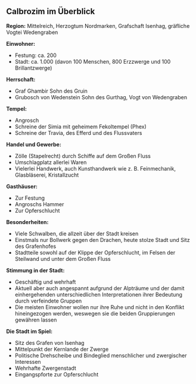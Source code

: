 ## Calbrozim im Überblick

**Region:** Mittelreich, Herzogtum Nordmarken, Grafschaft Isenhag, gräfliche Vogtei Wedengraben

**Einwohner:**
- Festung: ca. 200
- Stadt: ca. 1.000 (davon 100 Menschen, 800 Erzzwerge und 100 Brillantzwerge)

**Herrschaft:**
- Graf Ghambir Sohn des Gruin
- Grubosch von Wedenstein Sohn des Gurthag, Vogt von Wedengraben

**Tempel:**
- Angrosch
- Schreine der Simia mit geheimem Fekoltempel (Phex)
- Schreine der Travia, des Efferd und des Flussvaters

**Handel und Gewerbe:**
- Zölle (Stapelrecht) durch Schiffe auf dem Großen Fluss
- Umschlagplatz allerlei Waren
- Vielerlei Handwerk, auch Kunsthandwerk wie z. B. Feinmechanik, Glasbläserei, Kristallzucht

**Gasthäuser:**
- Zur Festung
- Angroschs Hammer
- Zur Opferschlucht

**Besonderheiten:**
- Viele Schwalben, die allzeit über der Stadt kreisen
- Einstmals nur Bollwerk gegen den Drachen, heute stolze Stadt und Sitz des Grafenhofes
- Stadtteile sowohl auf der Klippe der Opferschlucht, im Felsen der Steilwand und unter dem Großen Fluss

**Stimmung in der Stadt:**
- Geschäftig und wehrhaft
- Aktuell aber auch angespannt aufgrund der Alpträume und der damit einhergehenden unterschiedlichen Interpretationen ihrer Bedeutung durch verfeindete Gruppen
- Die meisten Einwohner wollen nur ihre Ruhe und nicht in den Konflikt hineingezogen werden, weswegen sie die beiden Gruppierungen gewähren lassen

**Die Stadt im Spiel:**
- Sitz des Grafen von Isenhag
- Mittelpunkt der Kernlande der Zwerge
- Politische Drehscheibe und Bindeglied menschlicher und zwergischer Interessen
- Wehrhafte Zwergenstadt
- Eingangspforte zur Opferschlucht
